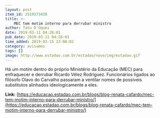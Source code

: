 ```yaml
---
layout: post
item_id: 2519373438
title: >-
    MEC tem motim interno para derrubar ministro
author: Tatu D'Oquei
date: 2019-03-11 04:26:01
pub_date: 2019-03-11 04:26:01
time_added: 2019-03-15 23:08:02
category: avisamos
tags: []
image: http://www.estadao.com.br/estadao/novo/img/estadao.gif
---
```


Há um motim dentro do próprio Ministério da Educação (MEC) para enfraquecer e derrubar Ricardo Vélez Rodríguez. Funcionários ligados ao filósofo Olavo do Carvalho passaram a ventilar nomes de possíveis substitutos alinhados ideologicamente a eles.

**Link:** [https://educacao.estadao.com.br/blogs/blog-renata-cafardo/mec-tem-motim-interno-para-derrubar-ministro/](https://educacao.estadao.com.br/blogs/blog-renata-cafardo/mec-tem-motim-interno-para-derrubar-ministro/)

